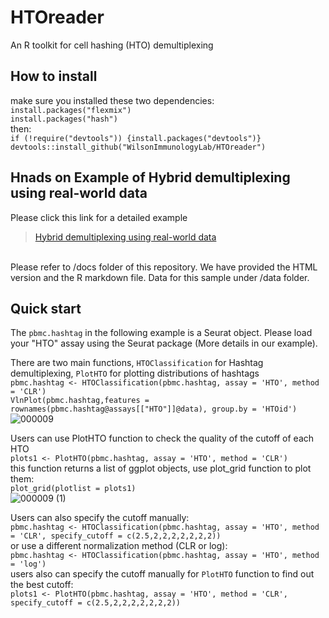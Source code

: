 # HTOreader
An R toolkit for cell hashing (HTO) demultiplexing

## How to install
make sure you installed these two dependencies:<br>
`install.packages("flexmix")` <br> `install.packages("hash")`<br>
then:<br>
`if (!require("devtools")) {install.packages("devtools")}`<br>
`devtools::install_github("WilsonImmunologyLab/HTOreader")`

## Hnads on Example of Hybrid demultiplexing using real-world data
Please click this link for a detailed example<br>
>[Hybrid demultiplexing using real-world data]([https://pages.github.com/](https://wilsonimmunologylab.github.io/Librator/Hybrid))
<br>
Please refer to /docs folder of this repository. We have provided the HTML version and the R markdown file. 
Data for this sample under /data folder. 

## Quick start
The `pbmc.hashtag` in the following example is a Seurat object. Please load your "HTO" assay using the Seurat package (More details in our example). 

There are two main functions, `HTOClassification` for Hashtag demultiplexing, `PlotHTO` for plotting distributions of hashtags <br>
`pbmc.hashtag <- HTOClassification(pbmc.hashtag, assay = 'HTO', method = 'CLR')` <br>
`VlnPlot(pbmc.hashtag,features = rownames(pbmc.hashtag@assays[["HTO"]]@data), group.by = 'HTOid')` <br>
![000009](https://user-images.githubusercontent.com/4589583/161608424-2a748fdf-5872-49fa-b519-ef0519b30b48.png)

Users can use PlotHTO function to check the quality of the cutoff of each HTO <br>
`plots1 <- PlotHTO(pbmc.hashtag, assay = 'HTO', method = 'CLR')` <br>
this function returns a list of ggplot objects, use plot_grid function to plot them: <br>
`plot_grid(plotlist = plots1)` <br>
![000009 (1)](https://user-images.githubusercontent.com/4589583/161609949-0599145c-a03b-466c-bf98-1c652cd4ce83.png)


Users can also specify the cutoff manually:  <br>
`pbmc.hashtag <- HTOClassification(pbmc.hashtag, assay = 'HTO', method = 'CLR', specify_cutoff = c(2.5,2,2,2,2,2,2,2))`  <br>
or use a different normalization method (CLR or log):  <br>
`pbmc.hashtag <- HTOClassification(pbmc.hashtag, assay = 'HTO', method = 'log')`  <br>
users also can specify the cutoff manually for `PlotHTO` function to find out the best cutoff: <br>
`plots1 <- PlotHTO(pbmc.hashtag, assay = 'HTO', method = 'CLR', specify_cutoff = c(2.5,2,2,2,2,2,2,2)) ` <br>
